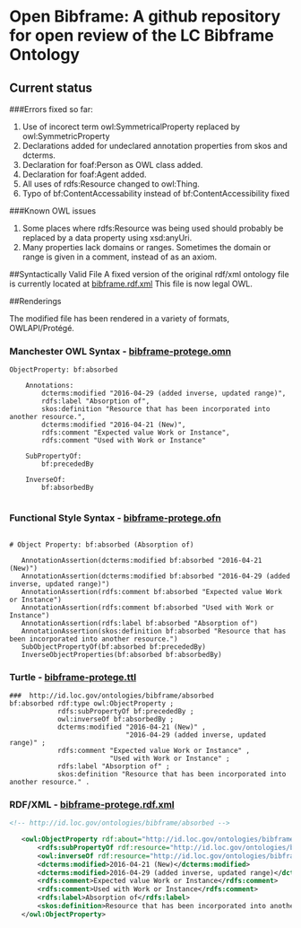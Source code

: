 Open Bibframe: A github repository for open review of the LC Bibframe Ontology
==============================================================================

Current status
--------------

###Errors fixed so far:

1. Use of incorect term owl:SymmetricalProperty replaced by owl:SymmetricProperty
2. Declarations added for undeclared annotation properties  from skos and dcterms.
3. Declaration for foaf:Person as OWL class added.
4. Declaration for foaf:Agent added.
5. All uses of rdfs:Resource changed to owl:Thing.
6. Typo of bf:ContentAccessability instead of bf:ContentAccessibility fixed

###Known OWL issues
1. Some places where rdfs:Resource was being used should probably be replaced by a data property using xsd:anyUri.
2. Many properties lack domains or ranges. Sometimes the domain or range is given in a comment, instead of as an axiom.

##Syntactically Valid File
A fixed version of the original rdf/xml  ontology file is currently located at
 [bibframe.rdf.xml](https://github.com/sesuncedu/bibframe-ontology/blob/master/ontology/src/main/resources/bibframe.rdf.xml)
This file is now legal OWL.

##Renderings

The modified file has been rendered in a variety of formats, OWLAPI/Protégé.

### Manchester OWL Syntax  - [bibframe-protege.omn](ontology/src/main/resources/bibframe-protege.omn) 

```
ObjectProperty: bf:absorbed

    Annotations: 
        dcterms:modified "2016-04-29 (added inverse, updated range)",
        rdfs:label "Absorption of",
        skos:definition "Resource that has been incorporated into another resource.",
        dcterms:modified "2016-04-21 (New)",
        rdfs:comment "Expected value Work or Instance",
        rdfs:comment "Used with Work or Instance"
    
    SubPropertyOf: 
        bf:precededBy
    
    InverseOf: 
        bf:absorbedBy
        
```

### Functional Style Syntax - [bibframe-protege.ofn](ontology/src/main/resources/bibframe-protege.ofn)
 
```

# Object Property: bf:absorbed (Absorption of)
   
   AnnotationAssertion(dcterms:modified bf:absorbed "2016-04-21 (New)")
   AnnotationAssertion(dcterms:modified bf:absorbed "2016-04-29 (added inverse, updated range)")
   AnnotationAssertion(rdfs:comment bf:absorbed "Expected value Work or Instance")
   AnnotationAssertion(rdfs:comment bf:absorbed "Used with Work or Instance")
   AnnotationAssertion(rdfs:label bf:absorbed "Absorption of")
   AnnotationAssertion(skos:definition bf:absorbed "Resource that has been incorporated into another resource.")
   SubObjectPropertyOf(bf:absorbed bf:precededBy)
   InverseObjectProperties(bf:absorbed bf:absorbedBy)
```

### Turtle - [bibframe-protege.ttl](ontology/src/main/resources/bibframe-protege.ttl) 
 
```
###  http://id.loc.gov/ontologies/bibframe/absorbed
bf:absorbed rdf:type owl:ObjectProperty ;
            rdfs:subPropertyOf bf:precededBy ;
            owl:inverseOf bf:absorbedBy ;
            dcterms:modified "2016-04-21 (New)" ,
                             "2016-04-29 (added inverse, updated range)" ;
            rdfs:comment "Expected value Work or Instance" ,
                         "Used with Work or Instance" ;
            rdfs:label "Absorption of" ;
            skos:definition "Resource that has been incorporated into another resource." .
```
### RDF/XML - [bibframe-protege.rdf.xml](ontology/src/main/resources/bibframe-protege.rdf.xml) 

 
 ```xml
 <!-- http://id.loc.gov/ontologies/bibframe/absorbed -->

    <owl:ObjectProperty rdf:about="http://id.loc.gov/ontologies/bibframe/absorbed">
        <rdfs:subPropertyOf rdf:resource="http://id.loc.gov/ontologies/bibframe/precededBy"/>
        <owl:inverseOf rdf:resource="http://id.loc.gov/ontologies/bibframe/absorbedBy"/>
        <dcterms:modified>2016-04-21 (New)</dcterms:modified>
        <dcterms:modified>2016-04-29 (added inverse, updated range)</dcterms:modified>
        <rdfs:comment>Expected value Work or Instance</rdfs:comment>
        <rdfs:comment>Used with Work or Instance</rdfs:comment>
        <rdfs:label>Absorption of</rdfs:label>
        <skos:definition>Resource that has been incorporated into another resource.</skos:definition>
    </owl:ObjectProperty>
``` 
 

